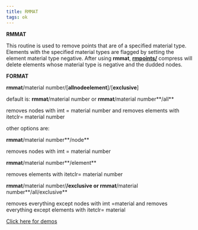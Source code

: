 ```yaml
---
title: RMMAT
tags: ok
--- 
```


**RMMAT**

  This routine is used to remove points that are of a specified
  material type. Elements with the specified material types are
  flagged by setting the element material type negative. After using
  **rmmat**, **[rmpoints/](RMPOINT.md)** compress will delete
  elements whose material type is negative and the dudded nodes.

  **FORMAT**

  **rmmat**/material
  number/[**allnodeelement**]/[**exclusive**]

  default is: **rmmat**/material number or **rmmat**/material
  number**/all**

  removes nodes with imt = material number and removes elements with
  itetclr= material number
 
  other options are:
 
  **rmmat**/material number**/node**

  removes nodes with imt = material number
 
  **rmmat**/material number**/element**

  removes elements with itetclr= material number
 
  **rmmat**/material number/**/exclusive or rmmat**/material
  number**/all/exclusive**

  removes everything except nodes with imt =material and removes
  everything except elements with itetclr= material

 [Click here for demos](../demos/main_rmmat.md)

 
